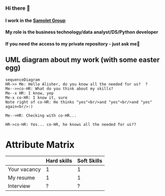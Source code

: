 ### Hi there 👋

#### I work in the [**Samolet** Group](https://samolet.ru/)
#### My role is the business technology/data analyst/DS/Python developer
#### If you need the access to my private repository - just ask me:eyes:

## UML diagram about my work (with some easter egg)

```mermaid
sequenceDiagram
HR->> Me: Hello Alisher, do you know all the needed for us?  ?
Me-->>co-HR: What do you think about my skills?
Me--x HR: I know, yep
Me-x co-HR: I know it, sure
Note right of co-HR: He thinks "yes"<br/>and "yes"<br/>and "yes" again<br/>:)

Me-->HR: Checking with co-HR...

HR->co-HR: Yes... co-HR, he knows all the needed for us??
```

# Attribute Matrix


|                |Hard skills                    |Soft Skills                  |
|----------------|-------------------------------|-----------------------------|
|Your vacancy    |1                              |1                            |
|My resume       |1                              |1                            |
|Interview       |?                              |?                            |
